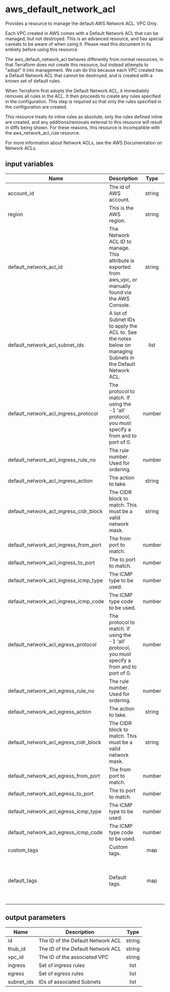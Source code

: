 # aws_default_network_acl

Provides a resource to manage the default AWS Network ACL. VPC Only.

Each VPC created in AWS comes with a Default Network ACL that can be managed, but not destroyed. This is an advanced resource, and has special caveats to be aware of when using it. Please read this document in its entirety before using this resource.

The aws_default_network_acl behaves differently from normal resources, in that Terraform does not create this resource, but instead attempts to "adopt" it into management. We can do this because each VPC created has a Default Network ACL that cannot be destroyed, and is created with a known set of default rules.

When Terraform first adopts the Default Network ACL, it immediately removes all rules in the ACL. It then proceeds to create any rules specified in the configuration. This step is required so that only the rules specified in the configuration are created.

This resource treats its inline rules as absolute; only the rules defined inline are created, and any additions/removals external to this resource will result in diffs being shown. For these reasons, this resource is incompatible with the aws_network_acl_rule resource.

For more information about Network ACLs, see the AWS Documentation on Network ACLs.

## input variables

| Name | Description | Type | Default | Required |
|------|-------------|:----:|:-----:|:-----:|
|account_id|The id of AWS account.|string||Yes|
|region|This is the AWS region.|string|us-east-1|Yes|
|default_network_acl_id|The Network ACL ID to manage. This attribute is exported from aws_vpc, or manually found via the AWS Console.|string||Yes|
|default_network_acl_subnet_ids|A list of Subnet IDs to apply the ACL to. See the notes below on managing Subnets in the Default Network ACL.|list||Yes|
|default_network_acl_ingress_protocol|The protocol to match. If using the -1 'all' protocol, you must specify a from and to port of 0.|number|-1|No|
|default_network_acl_ingress_rule_no|The rule number. Used for ordering.|number|100|No|
|default_network_acl_ingress_action|The action to take.|string|allow|No|
|default_network_acl_ingress_cidr_block|The CIDR block to match. This must be a valid network mask.|string|0.0.0.0/0|No|
|default_network_acl_ingress_from_port|The from port to match.|number|0|No|
|default_network_acl_ingress_to_port|The to port to match.|number|0|No|
|default_network_acl_ingress_icmp_type|The ICMP type to be used.|number|0|No|
|default_network_acl_ingress_icmp_code|The ICMP type code to be used.|number|0|No|
|default_network_acl_egress_protocol|The protocol to match. If using the -1 'all' protocol, you must specify a from and to port of 0.|number|-1|No|
|default_network_acl_egress_rule_no|The rule number. Used for ordering.|number|100|No|
|default_network_acl_egress_action|The action to take.|string|allow|No|
|default_network_acl_egress_cidr_block|The CIDR block to match. This must be a valid network mask.|string|0.0.0.0/0|No|
|default_network_acl_egress_from_port|The from port to match.|number|0|No|
|default_network_acl_egress_to_port|The to port to match.|number|0|No|
|default_network_acl_egress_icmp_type|The ICMP type to be used.|number|0|No|
|default_network_acl_egress_icmp_code|The ICMP type code to be used.|number|0|No|
|custom_tags|Custom tags.|map||No|
|default_tags|Default tags.|map|{"ThubName"= "{{ name }}","ThubCode"= "{{ code }}","ThubEnv"= "default","Description" = "Managed by TerraHub"}|No|

## output parameters

| Name | Description | Type |
|------|-------------|:----:|
|id|The ID of the Default Network ACL|string|
|thub_id|The ID of the Default Network ACL|string|
|vpc_id|The ID of the associated VPC|string|
|ingress|Set of ingress rules|list|
|egress|Set of egress rules|list|
|subnet_ids|IDs of associated Subnets|list|